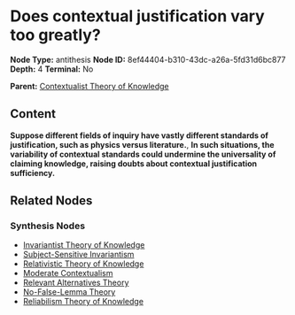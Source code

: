 # Does contextual justification vary too greatly?

**Node Type:** antithesis
**Node ID:** 8ef44404-b310-43dc-a26a-5fd31d6bc877
**Depth:** 4
**Terminal:** No

**Parent:** [Contextualist Theory of Knowledge](contextualist-theory-of-knowledge-synthesis-d708d935-46f9-4994-b674-628e9f087220.md)

## Content

**Suppose different fields of inquiry have vastly different standards of justification, such as physics versus literature.**, **In such situations, the variability of contextual standards could undermine the universality of claiming knowledge, raising doubts about contextual justification sufficiency.**

## Related Nodes

### Synthesis Nodes

- [Invariantist Theory of Knowledge](invariantist-theory-of-knowledge-synthesis-ab1549ff-b622-4fb3-a4b8-06e7994d7d5e.md)
- [Subject-Sensitive Invariantism](subject-sensitive-invariantism-synthesis-418c3667-19fa-4cae-b2ad-6adee61518e7.md)
- [Relativistic Theory of Knowledge](relativistic-theory-of-knowledge-synthesis-86e52a11-9ade-4774-8e2f-fff1bcb1ab21.md)
- [Moderate Contextualism](moderate-contextualism-synthesis-f46d74ea-266d-4a8f-ae04-fae7356af8d9.md)
- [Relevant Alternatives Theory](relevant-alternatives-theory-synthesis-ee6de19b-79d7-4cbb-8cdb-880ecd01164d.md)
- [No-False-Lemma Theory](no-false-lemma-theory-synthesis-1b5da3a6-a991-4f93-8a81-55f7087d0221.md)
- [Reliabilism Theory of Knowledge](reliabilism-theory-of-knowledge-synthesis-675e2017-5a77-4d7d-88af-19e139941a7b.md)

